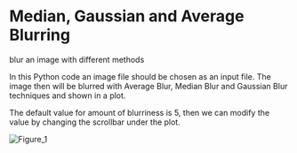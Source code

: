 # Median, Gaussian and Average Blurring 
blur an image with different methods

In this Python code an image file should be chosen as an input file. The image then will be blurred with 
Average Blur, Median Blur and Gaussian Blur techniques and shown in a plot.  

The default value for amount of blurriness is 5, then we can modify the value by changing the scrollbar under the plot.  

![Figure_1](https://user-images.githubusercontent.com/39537957/56484194-24a81780-6483-11e9-9892-e91c5c163fb8.png)
